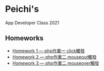 <div class="main">

# Peichi's  
App Developer Class 
2021

<div id="exercises">

## Homeworks

*   [Homework 1 — php作業一 click觸發](Mapd3505_PeiChiLu_click1.html)
*   [Homework 2 — php作業二 mouseout觸發](Mapd3505_PeiChiLu_mouseout2.html)
*   [Homework 3 — php作業二 mouseover觸發](Mapd3505_PeiChiLu_mouseout2.html)

</div>

</div>
